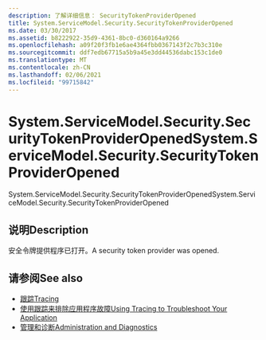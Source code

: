 ```yaml
---
description: 了解详细信息： SecurityTokenProviderOpened
title: System.ServiceModel.Security.SecurityTokenProviderOpened
ms.date: 03/30/2017
ms.assetid: b8222922-35d9-4361-8bc0-d360164a9266
ms.openlocfilehash: a09f20f3fb1e6ae4364fbb0367143f2c7b3c310e
ms.sourcegitcommit: ddf7edb67715a5b9a45e3dd44536dabc153c1de0
ms.translationtype: MT
ms.contentlocale: zh-CN
ms.lasthandoff: 02/06/2021
ms.locfileid: "99715842"
---
```

# <a name="systemservicemodelsecuritysecuritytokenprovideropened"></a><span data-ttu-id="89d07-103">System.ServiceModel.Security.SecurityTokenProviderOpened</span><span class="sxs-lookup"><span data-stu-id="89d07-103">System.ServiceModel.Security.SecurityTokenProviderOpened</span></span>

<span data-ttu-id="89d07-104">System.ServiceModel.Security.SecurityTokenProviderOpened</span><span class="sxs-lookup"><span data-stu-id="89d07-104">System.ServiceModel.Security.SecurityTokenProviderOpened</span></span>  
  
## <a name="description"></a><span data-ttu-id="89d07-105">说明</span><span class="sxs-lookup"><span data-stu-id="89d07-105">Description</span></span>  

 <span data-ttu-id="89d07-106">安全令牌提供程序已打开。</span><span class="sxs-lookup"><span data-stu-id="89d07-106">A security token provider was opened.</span></span>  
  
## <a name="see-also"></a><span data-ttu-id="89d07-107">请参阅</span><span class="sxs-lookup"><span data-stu-id="89d07-107">See also</span></span>

- [<span data-ttu-id="89d07-108">跟踪</span><span class="sxs-lookup"><span data-stu-id="89d07-108">Tracing</span></span>](index.md)
- [<span data-ttu-id="89d07-109">使用跟踪来排除应用程序故障</span><span class="sxs-lookup"><span data-stu-id="89d07-109">Using Tracing to Troubleshoot Your Application</span></span>](using-tracing-to-troubleshoot-your-application.md)
- [<span data-ttu-id="89d07-110">管理和诊断</span><span class="sxs-lookup"><span data-stu-id="89d07-110">Administration and Diagnostics</span></span>](../index.md)
